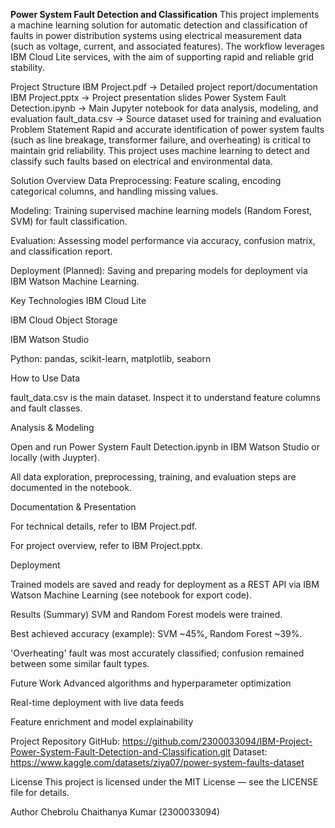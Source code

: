 **Power System Fault Detection and Classification**
This project implements a machine learning solution for automatic detection and classification of faults in power distribution systems using electrical measurement data (such as voltage, current, and associated features). The workflow leverages IBM Cloud Lite services, with the aim of supporting rapid and reliable grid stability.

Project Structure
 IBM Project.pdf                   -> Detailed project report/documentation
 IBM Project.pptx                  -> Project presentation slides
 Power System Fault Detection.ipynb -> Main Jupyter notebook for data analysis, modeling, and evaluation
 fault_data.csv                    -> Source dataset used for training and evaluation
 Problem Statement
Rapid and accurate identification of power system faults (such as line breakage, transformer failure, and overheating) is critical to maintain grid reliability. This project uses machine learning to detect and classify such faults based on electrical and environmental data.

Solution Overview
Data Preprocessing: Feature scaling, encoding categorical columns, and handling missing values.

Modeling: Training supervised machine learning models (Random Forest, SVM) for fault classification.

Evaluation: Assessing model performance via accuracy, confusion matrix, and classification report.

Deployment (Planned): Saving and preparing models for deployment via IBM Watson Machine Learning.

Key Technologies
IBM Cloud Lite

IBM Cloud Object Storage

IBM Watson Studio

Python: pandas, scikit-learn, matplotlib, seaborn

How to Use
Data

fault_data.csv is the main dataset. Inspect it to understand feature columns and fault classes.

Analysis & Modeling

Open and run Power System Fault Detection.ipynb in IBM Watson Studio or locally (with Juypter).

All data exploration, preprocessing, training, and evaluation steps are documented in the notebook.

Documentation & Presentation

For technical details, refer to IBM Project.pdf.

For project overview, refer to IBM Project.pptx.

Deployment

Trained models are saved and ready for deployment as a REST API via IBM Watson Machine Learning (see notebook for export code).

Results (Summary)
SVM and Random Forest models were trained.

Best achieved accuracy (example): SVM ~45%, Random Forest ~39%.

'Overheating' fault was most accurately classified; confusion remained between some similar fault types.

Future Work
Advanced algorithms and hyperparameter optimization

Real-time deployment with live data feeds

Feature enrichment and model explainability

Project Repository
GitHub: https://github.com/2300033094/IBM-Project-Power-System-Fault-Detection-and-Classification.git
Dataset: https://www.kaggle.com/datasets/ziya07/power-system-faults-dataset

License
This project is licensed under the MIT License — see the LICENSE file for details.

Author
Chebrolu Chaithanya Kumar (2300033094)
